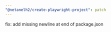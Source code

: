 ```yaml
---
"@netanelh2/create-playwright-project": patch
---
```


fix: add missing newline at end of package.json
